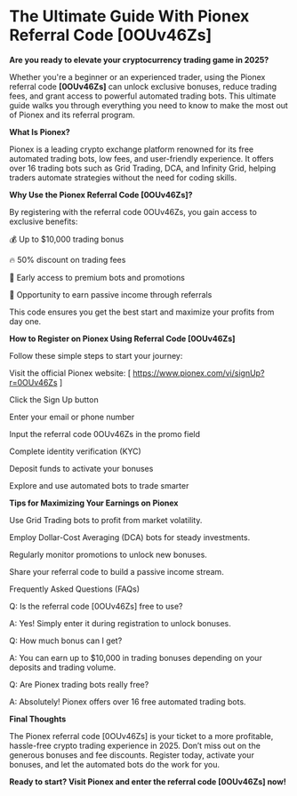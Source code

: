 # The Ultimate Guide With Pionex Referral Code [0OUv46Zs]

**Are you ready to elevate your cryptocurrency trading game in 2025?**

Whether you're a beginner or an experienced trader, using the Pionex referral code **[0OUv46Zs]** can unlock exclusive bonuses, reduce trading fees, and grant access to powerful automated trading bots. This ultimate guide walks you through everything you need to know to make the most out of Pionex and its referral program.

**What Is Pionex?**

Pionex is a leading crypto exchange platform renowned for its free automated trading bots, low fees, and user-friendly experience. It offers over 16 trading bots such as Grid Trading, DCA, and Infinity Grid, helping traders automate strategies without the need for coding skills.

**Why Use the Pionex Referral Code [0OUv46Zs]?**

By registering with the referral code 0OUv46Zs, you gain access to exclusive benefits:

💰 Up to $10,000 trading bonus

🔥 50% discount on trading fees

🚀 Early access to premium bots and promotions

🌱 Opportunity to earn passive income through referrals

This code ensures you get the best start and maximize your profits from day one.

**How to Register on Pionex Using Referral Code [0OUv46Zs]**

Follow these simple steps to start your journey:

Visit the official Pionex website: [ https://www.pionex.com/vi/signUp?r=0OUv46Zs ]

Click the Sign Up button

Enter your email or phone number

Input the referral code 0OUv46Zs in the promo field

Complete identity verification (KYC)

Deposit funds to activate your bonuses

Explore and use automated bots to trade smarter

**Tips for Maximizing Your Earnings on Pionex**

Use Grid Trading bots to profit from market volatility.

Employ Dollar-Cost Averaging (DCA) bots for steady investments.

Regularly monitor promotions to unlock new bonuses.

Share your referral code to build a passive income stream.

Frequently Asked Questions (FAQs)

Q: Is the referral code [0OUv46Zs] free to use?

A: Yes! Simply enter it during registration to unlock bonuses.

Q: How much bonus can I get?

A: You can earn up to $10,000 in trading bonuses depending on your deposits and trading volume.

Q: Are Pionex trading bots really free?

A: Absolutely! Pionex offers over 16 free automated trading bots.

**Final Thoughts**

The Pionex referral code [0OUv46Zs] is your ticket to a more profitable, hassle-free crypto trading experience in 2025. Don’t miss out on the generous bonuses and fee discounts. Register today, activate your bonuses, and let the automated bots do the work for you.

**Ready to start? Visit Pionex and enter the referral code [0OUv46Zs] now!**

